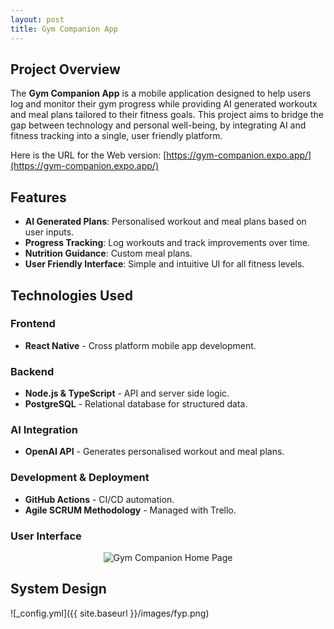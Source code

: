 ```yaml
---
layout: post
title: Gym Companion App
---
```


##  Project Overview
The **Gym Companion App** is a mobile application designed to help users log and monitor their gym progress while providing AI generated workoutx and meal plans tailored to their fitness goals. This project aims to bridge the gap between technology and personal well-being, by integrating AI and fitness tracking into a single, user friendly platform.

Here is the URL for the Web version: [https://gym-companion.expo.app/](https://gym-companion.expo.app/)

## Features
- **AI Generated Plans**: Personalised workout and meal plans based on user inputs.
- **Progress Tracking**: Log workouts and track improvements over time.
- **Nutrition Guidance**: Custom meal plans.
- **User Friendly Interface**: Simple and intuitive UI for all fitness levels.

## Technologies Used
### **Frontend**
- **React Native** - Cross platform mobile app development.

### **Backend**
- **Node.js & TypeScript** - API and server side logic.
- **PostgreSQL** - Relational database for structured data.

### **AI Integration**
- **OpenAI API** - Generates personalised workout and meal plans.

### **Development & Deployment**
- **GitHub Actions** - CI/CD automation.
- **Agile SCRUM Methodology** - Managed with Trello.

### **User Interface**
<p align="center">
  <img src="{{ site.baseurl }}/images/homepage.png" alt="Gym Companion Home Page">
</p>

## System Design
![_config.yml]({{ site.baseurl }}/images/fyp.png)